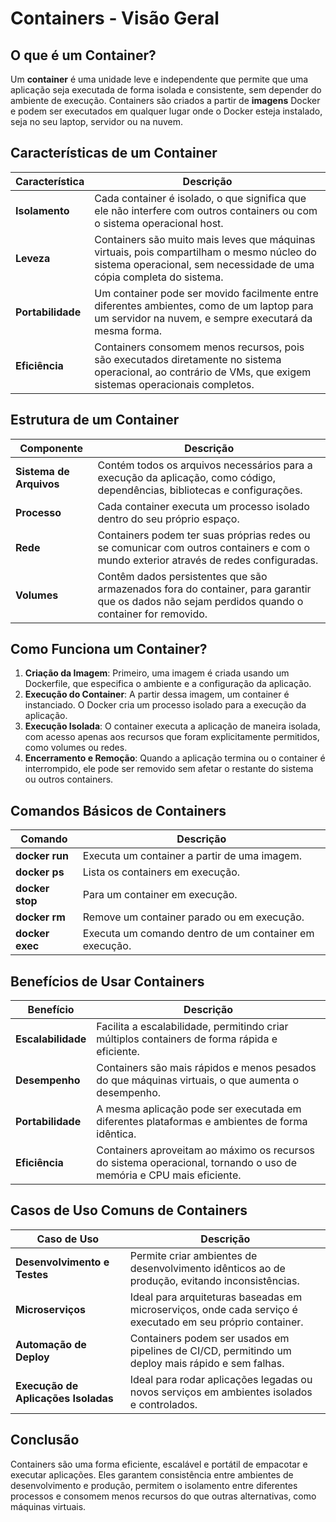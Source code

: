 # Containers - Visão Geral

## O que é um Container?
Um **container** é uma unidade leve e independente que permite que uma aplicação seja executada de forma isolada e consistente, sem depender do ambiente de execução. Containers são criados a partir de **imagens** Docker e podem ser executados em qualquer lugar onde o Docker esteja instalado, seja no seu laptop, servidor ou na nuvem.

## Características de um Container

| Característica         | Descrição                                                                 |
|------------------------|---------------------------------------------------------------------------|
| **Isolamento**         | Cada container é isolado, o que significa que ele não interfere com outros containers ou com o sistema operacional host. |
| **Leveza**             | Containers são muito mais leves que máquinas virtuais, pois compartilham o mesmo núcleo do sistema operacional, sem necessidade de uma cópia completa do sistema. |
| **Portabilidade**      | Um container pode ser movido facilmente entre diferentes ambientes, como de um laptop para um servidor na nuvem, e sempre executará da mesma forma. |
| **Eficiência**         | Containers consomem menos recursos, pois são executados diretamente no sistema operacional, ao contrário de VMs, que exigem sistemas operacionais completos. |

## Estrutura de um Container

| Componente       | Descrição                                                                |
|------------------|--------------------------------------------------------------------------|
| **Sistema de Arquivos** | Contém todos os arquivos necessários para a execução da aplicação, como código, dependências, bibliotecas e configurações. |
| **Processo**     | Cada container executa um processo isolado dentro do seu próprio espaço. |
| **Rede**         | Containers podem ter suas próprias redes ou se comunicar com outros containers e com o mundo exterior através de redes configuradas. |
| **Volumes**      | Contêm dados persistentes que são armazenados fora do container, para garantir que os dados não sejam perdidos quando o container for removido. |

## Como Funciona um Container?

1. **Criação da Imagem**: Primeiro, uma imagem é criada usando um Dockerfile, que especifica o ambiente e a configuração da aplicação.
2. **Execução do Container**: A partir dessa imagem, um container é instanciado. O Docker cria um processo isolado para a execução da aplicação.
3. **Execução Isolada**: O container executa a aplicação de maneira isolada, com acesso apenas aos recursos que foram explicitamente permitidos, como volumes ou redes.
4. **Encerramento e Remoção**: Quando a aplicação termina ou o container é interrompido, ele pode ser removido sem afetar o restante do sistema ou outros containers.

## Comandos Básicos de Containers

| Comando               | Descrição                                                                |
|-----------------------|--------------------------------------------------------------------------|
| **docker run**         | Executa um container a partir de uma imagem.                             |
| **docker ps**          | Lista os containers em execução.                                         |
| **docker stop**        | Para um container em execução.                                           |
| **docker rm**          | Remove um container parado ou em execução.                               |
| **docker exec**        | Executa um comando dentro de um container em execução.                   |

## Benefícios de Usar Containers

| Benefício             | Descrição                                                                |
|-----------------------|--------------------------------------------------------------------------|
| **Escalabilidade**     | Facilita a escalabilidade, permitindo criar múltiplos containers de forma rápida e eficiente. |
| **Desempenho**         | Containers são mais rápidos e menos pesados do que máquinas virtuais, o que aumenta o desempenho. |
| **Portabilidade**      | A mesma aplicação pode ser executada em diferentes plataformas e ambientes de forma idêntica. |
| **Eficiência**         | Containers aproveitam ao máximo os recursos do sistema operacional, tornando o uso de memória e CPU mais eficiente. |

## Casos de Uso Comuns de Containers

| Caso de Uso                | Descrição                                                              |
|----------------------------|------------------------------------------------------------------------|
| **Desenvolvimento e Testes**| Permite criar ambientes de desenvolvimento idênticos ao de produção, evitando inconsistências. |
| **Microserviços**          | Ideal para arquiteturas baseadas em microserviços, onde cada serviço é executado em seu próprio container. |
| **Automação de Deploy**    | Containers podem ser usados em pipelines de CI/CD, permitindo um deploy mais rápido e sem falhas. |
| **Execução de Aplicações Isoladas**| Ideal para rodar aplicações legadas ou novos serviços em ambientes isolados e controlados. |

## Conclusão
Containers são uma forma eficiente, escalável e portátil de empacotar e executar aplicações. Eles garantem consistência entre ambientes de desenvolvimento e produção, permitem o isolamento entre diferentes processos e consomem menos recursos do que outras alternativas, como máquinas virtuais.
